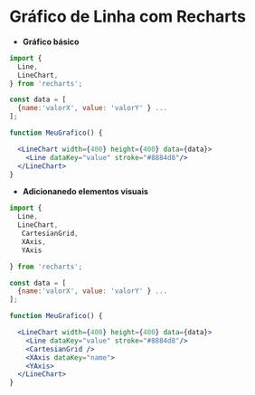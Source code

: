 # Gráfico de Linha com Recharts

- **Gráfico básico**
```jsx
import {
  Line,
  LineChart,
} from 'recharts';

const data = [
  {name:'valorX', value: 'valorY' } ...
];

function MeuGrafico() {

  <LineChart width={400} height={400} data={data}>
    <Line dataKey="value" stroke="#8884d8"/>
  </LineChart>
}
```

- **Adicionanedo elementos visuais**
```jsx
import {
  Line,
  LineChart,
   CartesianGrid, 
   XAxis, 
   YAxis

} from 'recharts';

const data = [
  {name:'valorX', value: 'valorY' } ...
];

function MeuGrafico() {

  <LineChart width={400} height={400} data={data}>
    <Line dataKey="value" stroke="#8884d8"/>
    <CartesianGrid />
    <XAxis dataKey="name">
    <YAxis>
  </LineChart>
}
```